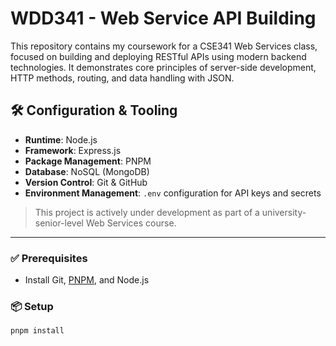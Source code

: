 # WDD341 - Web Service API Building

This repository contains my coursework for a CSE341 Web Services class, focused on building and deploying RESTful APIs using modern backend technologies. It demonstrates core principles of server-side development, HTTP methods, routing, and data handling with JSON.

## 🛠️ Configuration & Tooling

- **Runtime**: Node.js
- **Framework**: Express.js
- **Package Management**: PNPM
- **Database**: NoSQL (MongoDB)
- **Version Control**: Git & GitHub
- **Environment Management**: `.env` configuration for API keys and secrets

> This project is actively under development as part of a university-senior-level Web Services course.

---

### ✅ Prerequisites
- Install Git, [PNPM](https://pnpm.io/), and Node.js

### 📦 Setup
```bash
pnpm install
